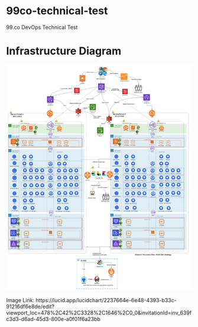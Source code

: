 # 99co-technical-test
99.co DevOps Technical Test
# Infrastructure Diagram
<p align="center">
  <img src="https://github.com/greyhats13/99co-technical-test/blob/main/img/infrastructure-diagram.png" alt="Infrastructure Diagram Images">
</p>
Image Link: https://lucid.app/lucidchart/2237664e-6e48-4393-b33c-91216df6e8de/edit?viewport_loc=478%2C42%2C3328%2C1646%2C0_0&invitationId=inv_639fc3d3-d6ad-45d3-800e-a0f01f6a23bb